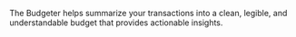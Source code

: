 The Budgeter helps summarize your transactions into a clean, legible, and understandable budget that provides actionable insights.
